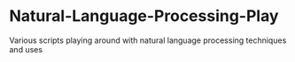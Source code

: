 # Natural-Language-Processing-Play
Various scripts playing around with natural language processing techniques and uses

